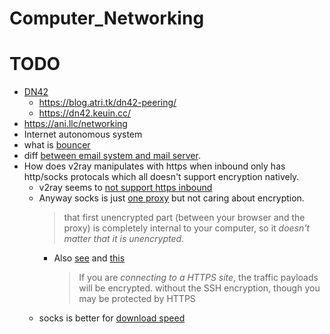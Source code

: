 # Computer_Networking
# TODO
- [DN42](https://www.kskb.eu.org/2021/03/dn42-peering.html)
  - https://blog.atri.tk/dn42-peering/
  - https://dn42.keuin.cc/
- https://ani.llc/networking
- Internet autonomous system
- what is [bouncer](https://community.scheme.org/)
- diff [between email system and mail server](https://matrix.org/docs/older/faq/).
- How does v2ray manipulates with https when inbound only has http/socks protocals which all doesn't support encryption natively.
  - v2ray seems to [not support https inbound](https://github.com/v2fly/v2ray-core/discussions/2420)
  - Anyway socks is just [one proxy](https://security.stackexchange.com/a/726) but not caring about encryption.
    > that first unencrypted part (between your browser and the proxy) is completely internal to your computer, so it *doesn't matter that it is unencrypted.*
    - Also [see](https://security.stackexchange.com/a/254910) and [this](https://security.stackexchange.com/questions/254909/is-plain-socks5-secure#comment524588_254909)
      > If you are *connecting to a HTTPS site*, the traffic payloads will be encrypted.
      > without the SSH encryption, though you may be protected by HTTPS
  - socks is better for [download speed](https://stackoverflow.com/a/74238139/21294350)
